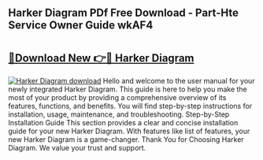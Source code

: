 ## Harker Diagram PDf Free Download - Part-Hte Service Owner Guide wkAF4

# <h2><a href="http://dfsgvb6.blite.top/?on=Harker+Diagram">🔗Download New 👉🔴 Harker Diagram</a></h2>

[![Harker Diagram download](https://i.imgur.com/lujVjoI.png)](http://dfsgvb6.blite.top/?on=Harker+Diagram)
Hello and welcome to the user manual for your newly integrated Harker Diagram. This guide is here to help you make the most of your product by providing a comprehensive overview of its features, functions, and benefits. You will find step-by-step instructions for installation, usage, maintenance, and troubleshooting. Step-by-Step Installation Guide This section provides a clear and concise installation guide for your new Harker Diagram. With features like list of features, your new Harker Diagram is a game-changer. Thank You for Choosing Harker Diagram. We value your trust and support.
